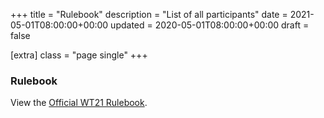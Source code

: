 +++
title = "Rulebook"
description = "List of all participants"
date = 2021-05-01T08:00:00+00:00
updated = 2020-05-01T08:00:00+00:00
draft = false

[extra]
class = "page single"
+++

### Rulebook

View the [Official WT21 Rulebook](https://drive.google.com/file/d/1bX2etCm6xgAITQgdzYfeW0Cc_AzAaogJ/view).
